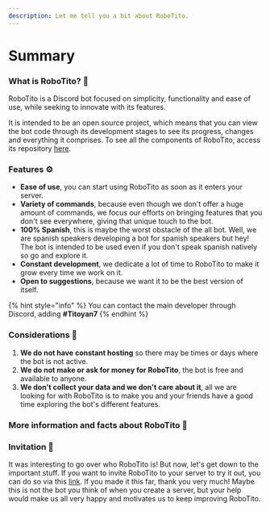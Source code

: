 ```yaml
---
description: Let me tell you a bit about RoboTito.
---
```


# Summary

### What is RoboTito? 🤔

RoboTito is a Discord bot focused on simplicity, functionality and ease of use, while seeking to innovate with its features.

It is intended to be an open source project, which means that you can view the bot code through its development stages to see its progress, changes and everything it comprises. To see all the components of RoboTito, access its repository [here](https://github.com/Ti7oyan/RoboTito).

### Features ⚙

* **Ease of use**, you can start using RoboTito as soon as it enters your server. 
* **Variety of commands**, because even though we don't offer a huge amount of commands, we focus our efforts on bringing features that you don't see everywhere, giving that unique touch to the bot. 
* **100% Spanish**, this is maybe the worst obstacle of the all bot. Well, we are spanish speakers developing a bot for spanish speakers but hey! The bot is intended to be used even if you don't speak spanish natively so go and explore it. 
* **Constant development**, we dedicate a lot of time to RoboTito to make it grow every time we work on it. 
* **Open to suggestions**, because we want it to be the best version of itself.

{% hint style="info" %}
You can contact the main developer through Discord, adding **\#Titoyan7**
{% endhint %}

### Considerations 📌

1. **We do not have constant hosting** so there may be times or days where the bot is not active.
2. **We do not make or ask for money for RoboTito**, the bot is free and available to anyone.
3. **We don't collect your data and we don't care about it**, all we are looking for with RoboTito is to make you and your friends have a good time exploring the bot's different features.

### More information and facts about RoboTito 📖 

### Invitation 🤖

It was interesting to go over who RoboTito is! But now, let's get down to the important stuff. If you want to invite RoboTito to your server to try it out, you can do so via this [link](https://discord.com/api/oauth2/authorize?client_id=820819824669491210&permissions=8&scope=bot). If you made it this far, thank you very much! Maybe this is not the bot you think of when you create a server, but your help would make us all very happy and motivates us to keep improving RoboTito.


